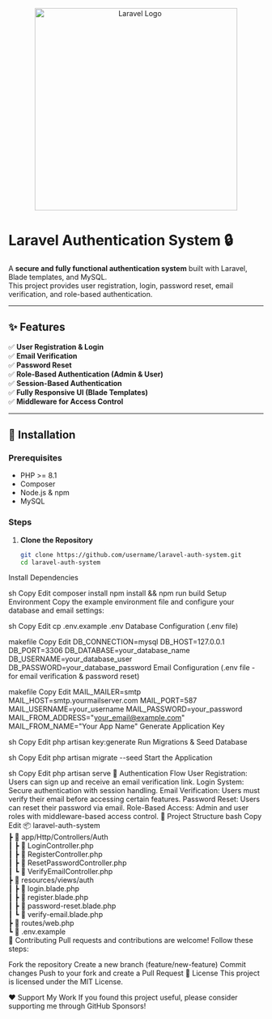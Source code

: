 <p align="center">
  <a href="https://laravel.com" target="_blank">
    <img src="https://raw.githubusercontent.com/laravel/art/master/logo-lockup/5%20SVG/2%20CMYK/1%20Full%20Color/laravel-logolockup-cmyk-red.svg" width="400" alt="Laravel Logo">
  </a>
</p>

# Laravel Authentication System 🔒  
A **secure and fully functional authentication system** built with Laravel, Blade templates, and MySQL.  
This project provides user registration, login, password reset, email verification, and role-based authentication.

---

## ✨ Features  
✅ **User Registration & Login**  
✅ **Email Verification**  
✅ **Password Reset**  
✅ **Role-Based Authentication (Admin & User)**  
✅ **Session-Based Authentication**  
✅ **Fully Responsive UI (Blade Templates)**  
✅ **Middleware for Access Control**  

---

## 🚀 Installation  

### Prerequisites  
- PHP >= 8.1  
- Composer  
- Node.js & npm  
- MySQL  

### Steps  

1. **Clone the Repository**  
   ```sh
   git clone https://github.com/username/laravel-auth-system.git
   cd laravel-auth-system
Install Dependencies

sh
Copy
Edit
composer install
npm install && npm run build
Setup Environment
Copy the example environment file and configure your database and email settings:

sh
Copy
Edit
cp .env.example .env
Database Configuration (.env file)

makefile
Copy
Edit
DB_CONNECTION=mysql
DB_HOST=127.0.0.1
DB_PORT=3306
DB_DATABASE=your_database_name
DB_USERNAME=your_database_user
DB_PASSWORD=your_database_password
Email Configuration (.env file - for email verification & password reset)

makefile
Copy
Edit
MAIL_MAILER=smtp
MAIL_HOST=smtp.yourmailserver.com
MAIL_PORT=587
MAIL_USERNAME=your_username
MAIL_PASSWORD=your_password
MAIL_FROM_ADDRESS="your_email@example.com"
MAIL_FROM_NAME="Your App Name"
Generate Application Key

sh
Copy
Edit
php artisan key:generate
Run Migrations & Seed Database

sh
Copy
Edit
php artisan migrate --seed
Start the Application

sh
Copy
Edit
php artisan serve
🔑 Authentication Flow
User Registration: Users can sign up and receive an email verification link.
Login System: Secure authentication with session handling.
Email Verification: Users must verify their email before accessing certain features.
Password Reset: Users can reset their password via email.
Role-Based Access: Admin and user roles with middleware-based access control.
📂 Project Structure
bash
Copy
Edit
📦 laravel-auth-system  
 ┣ 📂 app/Http/Controllers/Auth  
 ┃ ┣ 📜 LoginController.php  
 ┃ ┣ 📜 RegisterController.php  
 ┃ ┣ 📜 ResetPasswordController.php  
 ┃ ┗ 📜 VerifyEmailController.php  
 ┣ 📂 resources/views/auth  
 ┃ ┣ 📜 login.blade.php  
 ┃ ┣ 📜 register.blade.php  
 ┃ ┣ 📜 password-reset.blade.php  
 ┃ ┗ 📜 verify-email.blade.php  
 ┣ 📜 routes/web.php  
 ┗ 📜 .env.example  
🚀 Contributing
Pull requests and contributions are welcome! Follow these steps:

Fork the repository
Create a new branch (feature/new-feature)
Commit changes
Push to your fork and create a Pull Request
📄 License
This project is licensed under the MIT License.

❤️ Support My Work
If you found this project useful, please consider supporting me through GitHub Sponsors!

